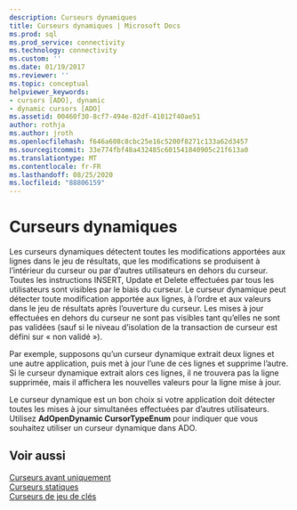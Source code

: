 ```yaml
---
description: Curseurs dynamiques
title: Curseurs dynamiques | Microsoft Docs
ms.prod: sql
ms.prod_service: connectivity
ms.technology: connectivity
ms.custom: ''
ms.date: 01/19/2017
ms.reviewer: ''
ms.topic: conceptual
helpviewer_keywords:
- cursors [ADO], dynamic
- dynamic cursors [ADO]
ms.assetid: 00460f30-8cf7-494e-82df-41012f40ae51
author: rothja
ms.author: jroth
ms.openlocfilehash: f646a608c8cbc25e16c5200f8271c133a62d3457
ms.sourcegitcommit: 33e774fbf48a432485c601541840905c21f613a0
ms.translationtype: MT
ms.contentlocale: fr-FR
ms.lasthandoff: 08/25/2020
ms.locfileid: "88806159"
---
```

# <a name="dynamic-cursors"></a>Curseurs dynamiques
Les curseurs dynamiques détectent toutes les modifications apportées aux lignes dans le jeu de résultats, que les modifications se produisent à l’intérieur du curseur ou par d’autres utilisateurs en dehors du curseur. Toutes les instructions INSERT, Update et Delete effectuées par tous les utilisateurs sont visibles par le biais du curseur. Le curseur dynamique peut détecter toute modification apportée aux lignes, à l’ordre et aux valeurs dans le jeu de résultats après l’ouverture du curseur. Les mises à jour effectuées en dehors du curseur ne sont pas visibles tant qu’elles ne sont pas validées (sauf si le niveau d’isolation de la transaction de curseur est défini sur « non validé »).  
  
 Par exemple, supposons qu’un curseur dynamique extrait deux lignes et une autre application, puis met à jour l’une de ces lignes et supprime l’autre. Si le curseur dynamique extrait alors ces lignes, il ne trouvera pas la ligne supprimée, mais il affichera les nouvelles valeurs pour la ligne mise à jour.  
  
 Le curseur dynamique est un bon choix si votre application doit détecter toutes les mises à jour simultanées effectuées par d’autres utilisateurs. Utilisez **AdOpenDynamic CursorTypeEnum** pour indiquer que vous souhaitez utiliser un curseur dynamique dans ADO.  
  
## <a name="see-also"></a>Voir aussi  
 [Curseurs avant uniquement](./forward-only-cursors.md)   
 [Curseurs statiques](./static-cursors.md)   
 [Curseurs de jeu de clés](./keyset-cursors.md)